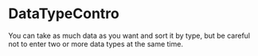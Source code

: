 # DataTypeContro
You can take as much data as you want and sort it by type, but be careful not to enter two or more data types at the same time.

